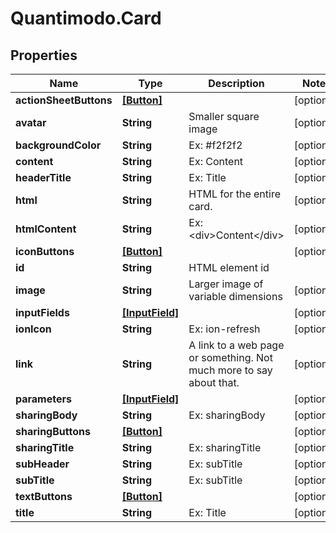 # Quantimodo.Card

## Properties
Name | Type | Description | Notes
------------ | ------------- | ------------- | -------------
**actionSheetButtons** | [**[Button]**](Button.md) |  | [optional] 
**avatar** | **String** | Smaller square image | [optional] 
**backgroundColor** | **String** | Ex: #f2f2f2 | [optional] 
**content** | **String** | Ex: Content | [optional] 
**headerTitle** | **String** | Ex: Title | [optional] 
**html** | **String** | HTML for the entire card. | [optional] 
**htmlContent** | **String** | Ex: &lt;div&gt;Content&lt;/div&gt; | [optional] 
**iconButtons** | [**[Button]**](Button.md) |  | [optional] 
**id** | **String** | HTML element id | 
**image** | **String** | Larger image of variable dimensions | [optional] 
**inputFields** | [**[InputField]**](InputField.md) |  | [optional] 
**ionIcon** | **String** | Ex: ion-refresh | [optional] 
**link** | **String** | A link to a web page or something. Not much more to say about that. | [optional] 
**parameters** | [**[InputField]**](InputField.md) |  | [optional] 
**sharingBody** | **String** | Ex: sharingBody | [optional] 
**sharingButtons** | [**[Button]**](Button.md) |  | [optional] 
**sharingTitle** | **String** | Ex: sharingTitle | [optional] 
**subHeader** | **String** | Ex: subTitle | [optional] 
**subTitle** | **String** | Ex: subTitle | [optional] 
**textButtons** | [**[Button]**](Button.md) |  | [optional] 
**title** | **String** | Ex: Title | [optional] 


